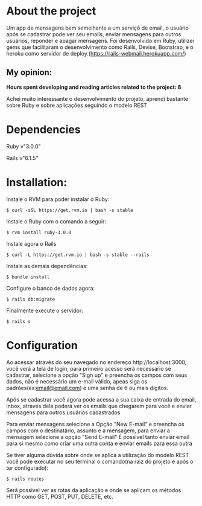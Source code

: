 # About the project

Um app de mensagens bem semelhante a um serviçõ de email, o usuário após se cadastrar pode ver seu emails, 
enviar mensagens para outros usuários, reponder e apagar mensagens.
Foi desenvolvido em Ruby, utilizei gems que facilitaram o desenvolvimento como Rails, Devise, Bootstrap, e o heroku como servidor de deploy.(https://rails-webmail.herokuapp.com/)

## My opinion:

__Hours spent developing and reading articles related to the project: 8__

Achei muito interessante o desenvolvimento do projeto, aprendi bastante sobre Ruby e sobre aplicações seguindo o modelo REST

# Dependencies

Ruby v"3.0.0" 

Rails v"6.1.5"

# Installation:
Instale o RVM para poder instalar o Ruby:
~~~
$ curl -sSL https://get.rvm.io | bash -s stable
~~~
Instale o Ruby com o comando a seguir:
~~~
$ rvm install ruby-3.0.0
~~~
Instale agora o Rails
~~~
$ curl -L https://get.rvm.io | bash -s stable --rails
~~~
Instale as demais dependências:
~~~
$ bundle install
~~~
Configure o banco de dados agora:
~~~
$ rails db:migrate
~~~
Finalmente execute o servidor:
~~~
$ rails s
~~~
# Configuration
Ao acessar através do seu navegado no endereço http://localhost:3000, você verá a tela de login, para primeiro acesso será necessario se cadastrar, selecione a opção "Sign up" e preencha os campos com seus dados, não é necessário um e-mail válido, apeas siga os padrões(ex:email@email.com) e uma senha de 6 ou mais dígitos.

Após se cadastrar você agora pode acessa a sua caixa de entrada do email, inbox, através dela poderá ver os emails que chegarem para você e enviar mensagens para outros usuários cadastrados

Para enviar mensagens selecione a Opção "New E-mail" e preencha os campos com o destinatário, assunto e a mensagem, para enviar a mensagem selecione a opção "Send E-mail"
É possivel tanto enviar email para si mesmo como criar uma outra conta e enviar emails para essa outra

Se tiver alguma dúvida sobre onde se aplica a utilização do modelo REST você pode executar no seu terminal o comando(na raiz do projeto e após o ter configurado):
~~~
$ rails routes
~~~
Será possivel ver as rotas da aplicação e onde se aplicam os métodos HTTP como GET, POST, PUT, DELETE, etc.
